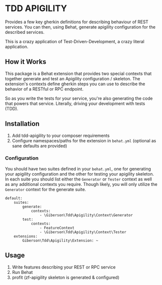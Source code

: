 # TDD APIGILITY
Provides a few key gherkin definitions for describing behaviour of REST services.
You can then, using Behat, generate apigility configuration for the described services.

This is a crazy application of Test-Driven-Development, a crazy literal application.

## How it Works
This package is a Behat extension that provides two special contexts that together 
generate and test an Apigility configuration / skeleton. The extension's contexts
define gherkin steps you can use to describe the behavior of a RESTful or RPC endpoint.
 
So as you write the tests for your service, you're also generating the code that powers
that service. Literally, driving your development with tests (TDD).

## Installation
  1. Add tdd-apigility to your composer requirements
  2. Configure namespaces/paths for the extension in `behat.yml` (optional as sane defaults are provided)

### Configuration
You should have two suites defined in your `behat.yml`, one for generating your 
apigility configuration and the other for testing your apigility skeleton. In each
suite you should list either the `Generator` or `Tester` context as well as any
additional contexts you require. Though likely, you will only utilize the `Generator`
context for the generate suite.
 
```
default:
    suites:
        generate:
            contexts:
                - \Giberson\Tdd\Apigility\Context\Generator
        test:
            contexts:
                - FeatureContext
                - \Giberson\Tdd\Apigility\Context\Tester                
    extensions:
        Giberson\Tdd\Apigility\Extension: ~
```

## Usage

  1. Write features describing your REST or RPC service
  2. Run Behat
  3. profit (zf-apigility skeleton is generated & configured)
